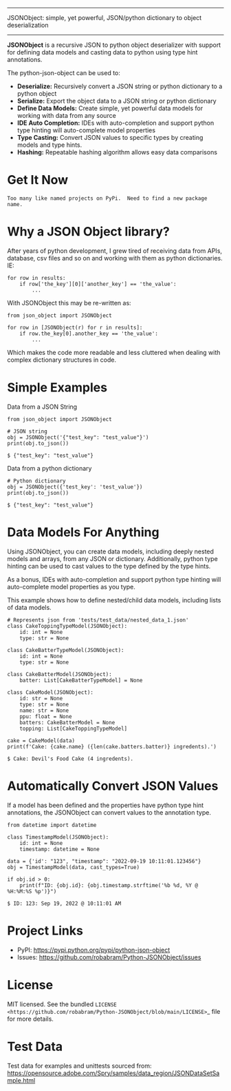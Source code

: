 **********************************************************************************
JSONObject: simple, yet powerful, JSON/python dictionary to object deserialization  
**********************************************************************************

**JSONObject** is a recursive JSON to python object deserializer with support for defining data models and casting data to python using type hint annotations. 

The python-json-object can be used to:

- **Deserialize:** Recursively convert a JSON string or python dictionary to a python object
- **Serialize:** Export the object data to a JSON string or python dictionary
- **Define Data Models:** Create simple, yet powerful data models for working with data from any source
- **IDE Auto Completion:** IDEs with auto-completion and support python type hinting will auto-complete model properties
- **Type Casting:** Convert JSON values to specific types by creating models and type hints.
- **Hashing:** Repeatable hashing algorithm allows easy data comparisons


Get It Now
==========

    Too many like named projects on PyPi.  Need to find a new package name.

Why a JSON Object library?
==========================
After years of python development, I grew tired of receiving data from APIs, database, csv files and so on and working with them as python dictionaries. IE: 

    for row in results:
        if row['the_key'][0]['another_key'] == 'the_value':
            ...

With JSONObject this may be re-written as:

    from json_object import JSONObject

    for row in [JSONObject(r) for r in results]:
        if row.the_key[0].another_key == 'the_value':
            ...

Which makes the code more readable and less cluttered when dealing with complex dictionary structures in code.


Simple Examples
===============

Data from a JSON String

    from json_object import JSONObject
    
    # JSON string
    obj = JSONObject('{"test_key": "test_value"}')
    print(obj.to_json())

    $ {"test_key": "test_value"}

Data from a python dictionary

    # Python dictionary 
    obj = JSONObject({'test_key': 'test_value'})
    print(obj.to_json())

    $ {"test_key": "test_value"}


Data Models For Anything
========================

Using JSONObject, you can create data models, including deeply nested models and arrays, from any JSON or dictionary. Additionally, python type hinting can be used to cast values to the type defined by the type hints.

As a bonus, IDEs with auto-completion and support python type hinting will auto-complete model properties as you type. 

This example shows how to define nested/child data models, including lists of data models.

    # Represents json from 'tests/test_data/nested_data_1.json'
    class CakeToppingTypeModel(JSONObject):
        id: int = None
        type: str = None    
    
    class CakeBatterTypeModel(JSONObject):
        id: int = None
        type: str = None    
    
    class CakeBatterModel(JSONObject):
        batter: List[CakeBatterTypeModel] = None    
    
    class CakeModel(JSONObject):
        id: str = None
        type: str = None
        name: str = None
        ppu: float = None
        batters: CakeBatterModel = None
        topping: List[CakeToppingTypeModel]

    cake = CakeModel(data)
    print(f'Cake: {cake.name} ({len(cake.batters.batter)} ingredents).') 

    $ Cake: Devil's Food Cake (4 ingredents).


Automatically Convert JSON Values
=================================
If a model has been defined and the properties have python type hint annotations, the JSONObject can convert values to the annotation type.

    from datetime import datetime 

    class TimestampModel(JSONObject):
        id: int = None
        timestamp: datetime = None

    data = {'id': "123", "timestamp": "2022-09-19 10:11:01.123456"}
    obj = TimestampModel(data, cast_types=True)

    if obj.id > 0:
        print(f"ID: {obj.id}: {obj.timestamp.strftime('%b %d, %Y @ %H:%M:%S %p')}")

    $ ID: 123: Sep 19, 2022 @ 10:11:01 AM

    
Project Links
=============

- PyPI: https://pypi.python.org/pypi/python-json-object
- Issues: https://github.com/robabram/Python-JSONObject/issues

License
=======

MIT licensed. See the bundled `LICENSE <https://github.com/robabram/Python-JSONObject/blob/main/LICENSE>`_ file for more details.


Test Data
=========

Test data for examples and unittests sourced from: https://opensource.adobe.com/Spry/samples/data_region/JSONDataSetSample.html